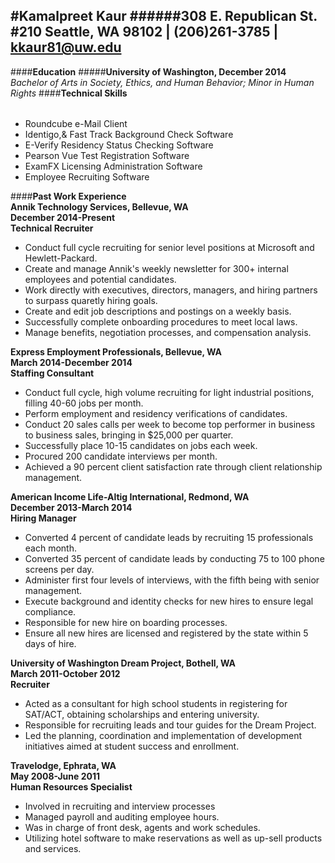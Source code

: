 #Kamalpreet Kaur
######308 E. Republican St. #210 Seattle, WA 98102 | (206)261-3785 | kkaur81@uw.edu
---
####**Education**
#####**University of Washington, December 2014**<br>
*Bachelor of Arts in Society, Ethics, and Human Behavior; Minor in Human Rights*
####**Technical Skills**
######
- Roundcube e-Mail Client<br> 
- Identigo,& Fast Track Background Check Software<br>
- E-Verify Residency Status Checking Software<br>
- Pearson Vue Test Registration Software<br>
- ExamFX  Licensing Administration Software<br>
- Employee Recruiting Software<br>

####**Past Work Experience**<br>
**Annik Technology Services, Bellevue, WA<br>
December 2014-Present<br>
Technical Recruiter**<br>
- Conduct full cycle recruiting for senior level positions at Microsoft and Hewlett-Packard.
- Create and manage Annik's weekly newsletter for 300+ internal employees and potential candidates.
- Work directly with executives, directors, managers, and hiring partners to surpass quaretly hiring goals.
- Create and edit job descriptions and postings on a weekly basis.
- Successfully complete onboarding procedures to meet local laws.
- Manage benefits, negotiation processes, and compensation analysis.

**Express Employment Professionals, Bellevue, WA<br>
March 2014-December 2014<br>
Staffing Consultant**<br>
- Conduct full cycle, high volume recruiting for light industrial positions, filling 40-60 jobs per month.<br>
- Perform employment and residency verifications of candidates.<br>
- Conduct 20 sales calls per week to become top performer in business to business sales, bringing in $25,000 per quarter.<br>
- Successfully place 10-15 candidates on jobs each week.<br>
- Procured 200 candidate interviews per month.<br>
- Achieved a 90 percent client satisfaction rate through client relationship management.<Br>

**American Income Life-Altig International, Redmond, WA<br>
December 2013-March 2014<Br>
Hiring Manager**<br>
- Converted 4 percent of candidate leads by recruiting 15 professionals each month.<Br>
- Converted 35 percent of candidate leads by conducting 75 to 100 phone screens per day.<br>
- Administer first four levels of interviews, with the fifth being with senior management.<br>
- Execute background and identity checks for new hires to ensure legal compliance.<br>
- Responsible for new hire on boarding processes.<br>
- Ensure all new hires are licensed and registered by the state within 5 days of hire.<br>

**University of Washington Dream Project, Bothell, WA<br>
March 2011-October 2012<br>
Recruiter**<br>
- Acted as a consultant for high school students in registering for SAT/ACT, obtaining scholarships and entering university. <br>
- Responsible for recruiting leads and tour guides for the Dream Project.<br>
- Led the planning, coordination and implementation of development initiatives aimed at student success and enrollment.<br>

**Travelodge, Ephrata, WA<br>
May 2008-June 2011<br>
Human Resources Specialist**<br>
- Involved in recruiting and interview processes<br>
- Managed payroll and auditing employee hours.<br>
- Was in charge of front desk, agents and work schedules.<br>
- Utilizing hotel software to make reservations as well as up-sell products and services.<br>
